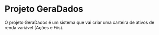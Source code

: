 <body>
  <h1>Projeto GeraDados</h1>
  <p>
    O projeto GeraDados é um sistema que vai criar uma carteira de ativos de renda variável (Açôes e Fiis).
    
  </p>
</body>